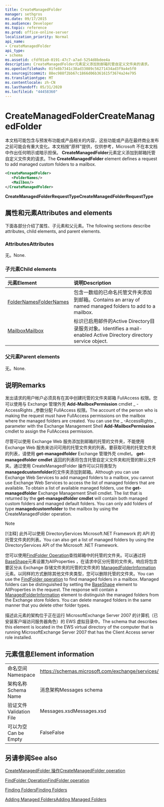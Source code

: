 ```yaml
---
title: CreateManagedFolder
manager: sethgros
ms.date: 09/17/2015
ms.audience: Developer
ms.topic: reference
ms.prod: office-online-server
localization_priority: Normal
api_name:
- CreateManagedFolder
api_type:
- schema
ms.assetid: cfdf01a9-0191-47c7-a7ad-5254d8bdee4a
description: CreateManagedFolder元素定义添加到邮箱托管自定义文件夹的请求。
ms.openlocfilehash: 01fe8b7341c38ad33089c56271434ad3f9a4e5f0
ms.sourcegitcommit: 88ec988f2bb67c1866d06b361615f3674a24e795
ms.translationtype: MT
ms.contentlocale: zh-CN
ms.lasthandoff: 05/31/2020
ms.locfileid: "44458360"
---
```

# <a name="createmanagedfolder"></a><span data-ttu-id="f5dba-103">CreateManagedFolder</span><span class="sxs-lookup"><span data-stu-id="f5dba-103">CreateManagedFolder</span></span>

<span data-ttu-id="f5dba-104">本文档可能包含与预发布功能或产品相关的内容，这些功能或产品在最终商业发布之前可能会有重大变化。本文档按"原样"提供，仅供参考，Microsoft 不在本文档中作出任何明示或暗示担保。 **CreateManagedFolder**元素定义添加到邮箱托管自定义文件夹的请求。</span><span class="sxs-lookup"><span data-stu-id="f5dba-104">The **CreateManagedFolder** element defines a request to add managed custom folders to a mailbox.</span></span> 
  
```xml
<CreateManagedFolder>
   <FolderNames/>
   <Mailbox/>
</CreateManagedFolder>
```

 <span data-ttu-id="f5dba-105">**CreateManagedFolderRequestType**</span><span class="sxs-lookup"><span data-stu-id="f5dba-105">**CreateManagedFolderRequestType**</span></span>
## <a name="attributes-and-elements"></a><span data-ttu-id="f5dba-106">属性和元素</span><span class="sxs-lookup"><span data-stu-id="f5dba-106">Attributes and elements</span></span>

<span data-ttu-id="f5dba-107">下面各部分介绍了属性、子元素和父元素。</span><span class="sxs-lookup"><span data-stu-id="f5dba-107">The following sections describe attributes, child elements, and parent elements.</span></span>
  
### <a name="attributes"></a><span data-ttu-id="f5dba-108">Attributes</span><span class="sxs-lookup"><span data-stu-id="f5dba-108">Attributes</span></span>

<span data-ttu-id="f5dba-109">无。</span><span class="sxs-lookup"><span data-stu-id="f5dba-109">None.</span></span>
  
### <a name="child-elements"></a><span data-ttu-id="f5dba-110">子元素</span><span class="sxs-lookup"><span data-stu-id="f5dba-110">Child elements</span></span>

|<span data-ttu-id="f5dba-111">**元素**</span><span class="sxs-lookup"><span data-stu-id="f5dba-111">**Element**</span></span>|<span data-ttu-id="f5dba-112">**说明**</span><span class="sxs-lookup"><span data-stu-id="f5dba-112">**Description**</span></span>|
|:-----|:-----|
|[<span data-ttu-id="f5dba-113">FolderNames</span><span class="sxs-lookup"><span data-stu-id="f5dba-113">FolderNames</span></span>](foldernames.md) <br/> |<span data-ttu-id="f5dba-114">包含一数组的已命名托管文件夹添加到邮箱。</span><span class="sxs-lookup"><span data-stu-id="f5dba-114">Contains an array of named managed folders to add to a mailbox.</span></span>  <br/> |
|[<span data-ttu-id="f5dba-115">Mailbox</span><span class="sxs-lookup"><span data-stu-id="f5dba-115">Mailbox</span></span>](mailbox.md) <br/> |<span data-ttu-id="f5dba-116">标识已启用邮件的Active Directory目录服务对象。</span><span class="sxs-lookup"><span data-stu-id="f5dba-116">Identifies a mail-enabled Active Directory directory service object.</span></span>  <br/> |
   
### <a name="parent-elements"></a><span data-ttu-id="f5dba-117">父元素</span><span class="sxs-lookup"><span data-stu-id="f5dba-117">Parent elements</span></span>

<span data-ttu-id="f5dba-118">无。</span><span class="sxs-lookup"><span data-stu-id="f5dba-118">None.</span></span>
  
## <a name="remarks"></a><span data-ttu-id="f5dba-119">说明</span><span class="sxs-lookup"><span data-stu-id="f5dba-119">Remarks</span></span>

<span data-ttu-id="f5dba-p101">发出请求的用户帐户必须具有在其中创建托管的文件夹邮箱 FullAccess 权限。您可以使用与 Exchange 管理外壳 **Add-MailboxPermission** cmdlet  _ -AccessRights _参数分配 FullAccess 权限。</span><span class="sxs-lookup"><span data-stu-id="f5dba-p101">The account of the person who is making the request must have FullAccess permissions on the mailbox where the managed folders are created. You can use the _ -AccessRights _ parameter with the Exchange Management Shell **Add-MailboxPermission** cmdlet to assign the FullAccess permission.</span></span> 
  
<span data-ttu-id="f5dba-p102">尽管可以使用 Exchange Web 服务添加到邮箱的托管的文件夹，不能使用 Exchange Web 服务来访问可用的托管文件夹的列表。要获取可用的托管文件夹的列表，请使用 **get-managedfolder** Exchange 管理外壳 cmdlet。 **get-managedfolder cmdlet** 返回的列表将包含托管自定义文件夹和托管的默认文件夹。通过使用 CreateManagedFolder 操作可以只将类型为 **managedcustomfolder**的文件夹添加到邮箱。</span><span class="sxs-lookup"><span data-stu-id="f5dba-p102">Although you can use Exchange Web Services to add managed folders to a mailbox, you cannot use Exchange Web Services to access the list of managed folders that are available. To obtain a list of available managed folders, use the **get-managedfolder** Exchange Management Shell cmdlet. The list that is returned by the **get-managedfolder cmdlet** will contain both managed custom folders and managed default folders. You can only add folders of type **managedcustomfolder** to the mailbox by using the CreateManagedFolder operation.</span></span> 
  
> [!NOTE]
> <span data-ttu-id="f5dba-126">[!注释] 此外可以使用 DirectoryServices Microsoft.NET Framework 的 API 的托管文件夹的列表。</span><span class="sxs-lookup"><span data-stu-id="f5dba-126">You can also get a list of managed folders by using the DirectoryServices API of the Microsoft .NET Framework.</span></span> 
  
<span data-ttu-id="f5dba-p103">您可以使用[FindFolder Operation](findfolder-operation.md)查找邮箱中的托管的文件夹。可以通过将[BaseShape](baseshape.md)元素设置为AllProperties ，在请求中区分托管的文件夹。响应将包含要区分从 Exchange 存储文件夹的托管的文件夹的 [ManagedFolderInformation](managedfolderinformation.md)元素。以同样的方式删除其他文件夹类型，您可以删除托管的文件夹。</span><span class="sxs-lookup"><span data-stu-id="f5dba-p103">You can use the [FindFolder operation](findfolder-operation.md) to find managed folders in a mailbox. Managed folders can be distinguished by setting the [BaseShape](baseshape.md) element to AllProperties in the request. The response will contain a [ManagedFolderInformation](managedfolderinformation.md) element to distinguish the managed folders from the Exchange store folders. You can delete managed folders in the same manner that you delete other folder types.</span></span> 
  
<span data-ttu-id="f5dba-131">描述此元素的架构位于正在运行 MicrosoftExchange Server 2007 的计算机（已安装客户端访问服务器角色）的 EWS 虚拟目录中。</span><span class="sxs-lookup"><span data-stu-id="f5dba-131">The schema that describes this element is located in the EWS virtual directory of the computer that is running MicrosoftExchange Server 2007 that has the Client Access server role installed.</span></span>
  
## <a name="element-information"></a><span data-ttu-id="f5dba-132">元素信息</span><span class="sxs-lookup"><span data-stu-id="f5dba-132">Element information</span></span>

|||
|:-----|:-----|
|<span data-ttu-id="f5dba-133">命名空间</span><span class="sxs-lookup"><span data-stu-id="f5dba-133">Namespace</span></span>  <br/> |https://schemas.microsoft.com/exchange/services/2006/messages  <br/> |
|<span data-ttu-id="f5dba-134">架构名称</span><span class="sxs-lookup"><span data-stu-id="f5dba-134">Schema Name</span></span>  <br/> |<span data-ttu-id="f5dba-135">消息架构</span><span class="sxs-lookup"><span data-stu-id="f5dba-135">Messages schema</span></span>  <br/> |
|<span data-ttu-id="f5dba-136">验证文件</span><span class="sxs-lookup"><span data-stu-id="f5dba-136">Validation File</span></span>  <br/> |<span data-ttu-id="f5dba-137">Messages.xsd</span><span class="sxs-lookup"><span data-stu-id="f5dba-137">Messages.xsd</span></span>  <br/> |
|<span data-ttu-id="f5dba-138">可以为空</span><span class="sxs-lookup"><span data-stu-id="f5dba-138">Can be Empty</span></span>  <br/> |<span data-ttu-id="f5dba-139">False</span><span class="sxs-lookup"><span data-stu-id="f5dba-139">False</span></span>  <br/> |
   
## <a name="see-also"></a><span data-ttu-id="f5dba-140">另请参阅</span><span class="sxs-lookup"><span data-stu-id="f5dba-140">See also</span></span>



[<span data-ttu-id="f5dba-141">CreateManagedFolder 操作</span><span class="sxs-lookup"><span data-stu-id="f5dba-141">CreateManagedFolder operation</span></span>](createmanagedfolder-operation.md)
  
[<span data-ttu-id="f5dba-142">FindFolder Operation</span><span class="sxs-lookup"><span data-stu-id="f5dba-142">FindFolder operation</span></span>](findfolder-operation.md)


[<span data-ttu-id="f5dba-143">Finding Folders</span><span class="sxs-lookup"><span data-stu-id="f5dba-143">Finding Folders</span></span>](https://msdn.microsoft.com/library/9124d868-017a-43f0-b915-5c0082cacec9%28Office.15%29.aspx)
  
[<span data-ttu-id="f5dba-144">Adding Managed Folders</span><span class="sxs-lookup"><span data-stu-id="f5dba-144">Adding Managed Folders</span></span>](https://msdn.microsoft.com/library/846658c6-7043-40fb-8439-19f97c2a967f%28Office.15%29.aspx)

